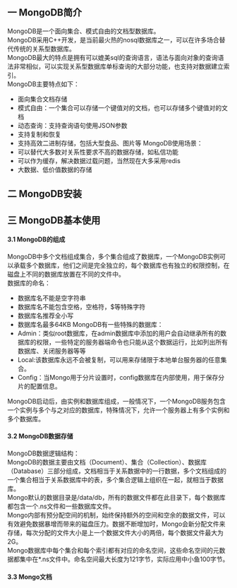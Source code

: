 ## 一 MongoDB简介
MongoDB是一个面向集合、模式自由的文档型数据库。  
MongoDB采用C++开发，是当前最火热的nosql数据库之一，可以在许多场合替代传统的关系型数据库。  
MongoDB最大的特点是拥有可以媲美sql的查询语言，语法与面向对象的查询语法非常相似，可以实现关系型数据库单标查询的大部分功能，也支持对数据建立索引。  
MongoDB主要特点如下：
- 面向集合文档存储
- 模式自由：一个集合可以存储一个键值对的文档，也可以存储多个键值对的文档
- 动态查询：支持查询语句使用JSON参数
- 支持复制和恢复
- 支持高效二进制存储，包括大型食品、图片等
MongoDB使用场景：
- 可以替代大多数对关系性要求不高的数据存储，如私信功能
- 可以作为缓存，解决数据过载问题，当然现在大多采用redis
- 大数据、低价值数据的存储
## 二 MongoDB安装
## 三 MongoDB基本使用
#### 3.1 MongoDB的组成
MongoDB中多个文档组成集合，多个集合组成了数据库，一个MongoDB实例可以承载多个数据库，他们之间是完全独立的，每个数据库也有独立的权限控制，在磁盘上不同的数据库放置在不同的文件中。  
数据库的命名：
- 数据库名不能是空字符串
- 数据库名不能包含空格，空格符，$等特殊字符
- 数据库名推荐全小写
- 数据库名最多64KB
MongoDB有一些特殊的数据库：
- Admin：类似root数据库，在admin数据库中添加的用户会自动继承所有的数据库的权限，一些特定的服务器端命令也只能从这个数据运行，比如列出所有数据库、关闭服务器等等
- Local:该数据库永远不会被复制，可以用来存储限于本地单台服务器的任意集合。
- Config：当Mongo用于分片设置时，config数据库在内部使用，用于保存分片的配置信息。  

MongoDB启动后，由实例和数据库组成，一般情况下，一个MongoDB服务包含一个实例与多个与之对应的数据库，特殊情况下，允许一个服务器上有多个实例和多个数据库。  
#### 3.2 MongoDB数据存储
MongoDB数据逻辑结构：  
MongoDB的数据主要由文档（Document）、集合（Collection）、数据库（Database）三部分组成，文档相当于关系数据中的一行数据，多个文档组成的一个集合相当于关系数据库中的表，多个集合逻辑上组织在一起，就相当于数据库。  
Mongo默认的数据目录是/data/db，所有的数据文件都在此目录下，每个数据库都包含一个.ns文件和一些数据库文件。  
Mongo内部有预分配空间的机制，始终保持额外的空间和空余的数据文件，可以有效避免数据暴增而带来的磁盘压力。数据不断增加时，Mongo会新分配文件来存储，每次分配的文件大小是上一个数据文件大小的两倍，每个数据文件最大为2G。  
Mongo数据库中每个集合和每个索引都有对应的命名空间，这些命名空间的元数据都集中在*.ns文件中。命名空间最大长度为121字节，实际应用中小鱼100字节。  
#### 3.3 Mongo文档


